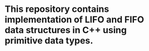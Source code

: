 # This repository contains implementation of LIFO and FIFO data structures in C++ using primitive data types.
